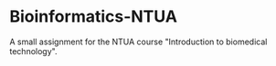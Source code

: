 # Bioinformatics-NTUA
A small assignment for the NTUA course "Introduction to biomedical technology".
